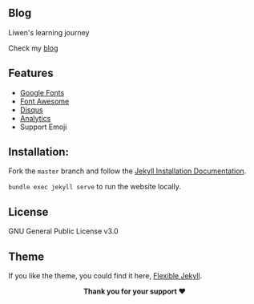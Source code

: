## Blog
Liwen's learning journey

Check my [blog](https://livian1107.github.io/blog/)

## Features

- [Google Fonts](https://fonts.google.com/)
- [Font Awesome](http://fontawesome.io/)
- [Disqus](https://disqus.com/)
- [Analytics](https://analytics.google.com/analytics/web/)
- Support Emoji

## Installation:

Fork the ``master`` branch and follow the [Jekyll Installation Documentation](https://jekyllrb.com/docs/installation/).

``bundle exec jekyll serve`` to run the website locally.

## License

GNU General Public License v3.0

## Theme

If you like the theme, you could find it here, [Flexible Jekyll](https://github.com/artemsheludko/flexible-jekyll).
<p align="center"><b>Thank you for your support ❤️</b></p>

